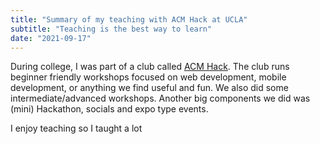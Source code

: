 ```yaml
---
title: "Summary of my teaching with ACM Hack at UCLA"
subtitle: "Teaching is the best way to learn"
date: "2021-09-17"
---
```



During college, I was part of a club called [ACM
Hack](https://hack.uclaacm.com/). The club runs beginner friendly workshops
focused on web development, mobile development, or anything we find useful and
fun. We also did some intermediate/advanced workshops. Another big components
we did was (mini) Hackathon, socials and expo type events. 

I enjoy teaching so I taught a lot 
